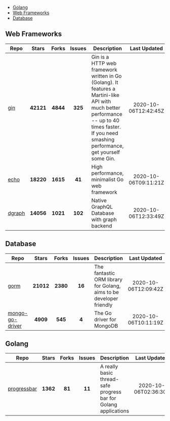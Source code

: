 
- [Golang](#golang)
- [Web Frameworks](#web-frameworks)
- [Database](#database)

## Web Frameworks

| Repo | Stars  | Forks  | Issues | Description | Last Updated |
| ---- | :----: | :----: | :----: | ----------- | :----------: |
| [gin](https://github.com/gin-gonic/gin) | **42121** | **4844** | **325** | Gin is a HTTP web framework written in Go (Golang). It features a Martini-like API with much better performance -- up to 40 times faster. If you need smashing performance, get yourself some Gin. | 2020-10-06T12:42:45Z |
| [echo](https://github.com/labstack/echo) | **18220** | **1615** | **41** | High performance, minimalist Go web framework | 2020-10-06T09:11:21Z |
| [dgraph](https://github.com/dgraph-io/dgraph) | **14056** | **1021** | **102** | Native GraphQL Database with graph backend | 2020-10-06T12:33:49Z |

## Database

| Repo | Stars  | Forks  | Issues | Description | Last Updated |
| ---- | :----: | :----: | :----: | ----------- | :----------: |
| [gorm](https://github.com/go-gorm/gorm) | **21012** | **2380** | **16** | The fantastic ORM library for Golang, aims to be developer friendly | 2020-10-06T12:09:42Z |
| [mongo-go-driver](https://github.com/mongodb/mongo-go-driver) | **4909** | **545** | **4** | The Go driver for MongoDB | 2020-10-06T10:11:19Z |

## Golang

| Repo | Stars  | Forks  | Issues | Description | Last Updated |
| ---- | :----: | :----: | :----: | ----------- | :----------: |
| [progressbar](https://github.com/schollz/progressbar) | **1362** | **81** | **11** | A really basic thread-safe progress bar for Golang applications | 2020-10-06T02:36:30Z |
